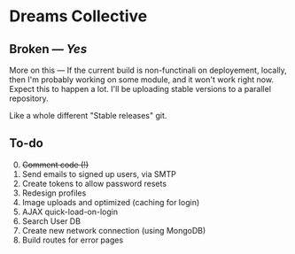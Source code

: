 Dreams Collective
=================

## Broken — *Yes*

More on this — If the current build is non-functinali on deployement, locally, then I'm probably working on some module, and it won't work right now. Expect this to happen a lot. I'll be uploading stable versions to a parallel repository. 

Like a whole different "Stable releases" git. 

## To-do 

0. ~~Comment code (!)~~
1. Send emails to signed up users, via SMTP
2. Create tokens to allow password resets
3. Redesign profiles
4. Image uploads and optimized (caching for login)
5. AJAX quick-load-on-login
6. Search User DB
7. Create new network connection (using MongoDB)
8. Build routes for error pages
